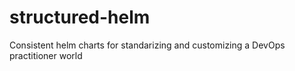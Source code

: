 # structured-helm
Consistent helm charts for standarizing and customizing a DevOps practitioner world
